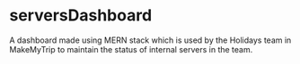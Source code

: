 # serversDashboard
A dashboard made using MERN stack which is used by the Holidays team in MakeMyTrip to maintain the status of internal servers in the team.
